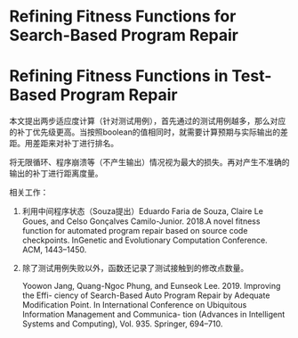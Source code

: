 # Refining Fitness Functions for Search-Based Program Repair

# Refining Fitness Functions in Test-Based Program Repair

​     本文提出两步适应度计算（针对测试用例），首先通过的测试用例越多，那么对应的补丁优先级更高。当按照boolean的值相同时，就需要计算预期与实际输出的差距。用差距来对补丁进行排名。

​      将无限循环、程序崩溃等（不产生输出）情况视为最大的损失。再对产生不准确的输出的补丁进行距离度量。

相关工作：

1. 利用中间程序状态（Souza提出）Eduardo Faria de Souza, Claire Le Goues, and Celso Gonçalves Camilo-Junior. 2018.A novel fitness function for automated program repair based on source
   code checkpoints. InGenetic and Evolutionary Computation Conference. ACM,
   1443–1450.

2. 除了测试用例失败以外，函数还记录了测试接触到的修改点数量。

   Yoowon Jang, Quang-Ngoc Phung, and Eunseok Lee. 2019. Improving the Effi-
   ciency of Search-Based Auto Program Repair by Adequate Modification Point. In
   International Conference on Ubiquitous Information Management and Communica-
   tion (Advances in Intelligent Systems and Computing), Vol. 935. Springer, 694–710.

   